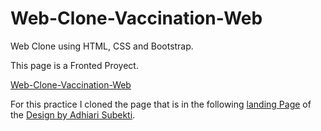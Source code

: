 # Web-Clone-Vaccination-Web

Web Clone using HTML, CSS and Bootstrap.

This page is a Fronted Proyect.

[Web-Clone-Vaccination-Web](https://diegocantarell.github.io/Web-Clone-Vaccination-Web/)

For this practice I cloned the page that is in the following [landing Page](https://dribbble.com/shots/16001939-Vaccination-Vaccine-landing-page-website) of the [Design by Adhiari Subekti](https://dribbble.com/Adhiari_is).


